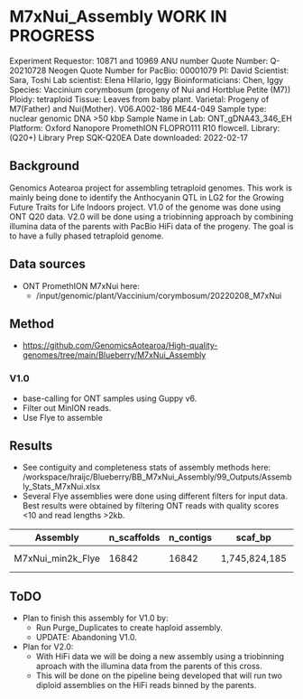 # M7xNui_Assembly WORK IN PROGRESS
 
Experiment Requestor: 10871 and 10969
ANU number Quote Number: Q-20210728
Neogen Quote Number for PacBio: 00001079
PI: David
Scientist:  Sara, Toshi
Lab scientist: Elena Hilario, Iggy
Bioinformaticians:   Chen, Iggy
Species: Vaccinium corymbosum (progeny of Nui and Hortblue Petite (M7))
Ploidy: tetraploid 
Tissue:  Leaves from baby plant.
Varietal: Progeny of M7(Father) and Nui(Mother). V06.A002-186 ME44-049
Sample type: nuclear genomic DNA  >50 kbp
Sample Name in Lab: ONT_gDNA43_346_EH
Platform: Oxford Nanopore PromethION FLOPRO111 R10 flowcell.
Library: (Q20+) Library Prep SQK-Q20EA
Date downloaded: 2022-02-17
 
## Background
Genomics Aotearoa project for assembling tetraploid genomes. This work is mainly being done to identify the Anthocyanin QTL in LG2 for the Growing Future Traits for Life Indoors project. V1.0 of the genome was done using ONT Q20 data. V2.0 will be done using a triobinning approach by combining illumina data of the parents with PacBio HiFi data of the progeny. The goal is to have a fully phased tetraploid genome.

## Data sources

- ONT PromethION M7xNui here:
    - /input/genomic/plant/Vaccinium/corymbosum/20220208_M7xNui


## Method

- https://github.com/GenomicsAotearoa/High-quality-genomes/tree/main/Blueberry/M7xNui_Assembly

### V1.0
- base-calling for ONT samples using Guppy v6.
- Filter out MinION reads.
- Use Flye to assemble 


## Results
 - See contiguity and completeness stats of assembly methods here: /workspace/hraijc/Blueberry/BB_M7xNui_Assembly/99_Outputs/Assembly_Stats_M7xNui.xlsx 
 - Several Flye assemblies were done using different filters for input data. Best results were obtained by filtering ONT reads with quality scores <10 and read lengths >2kb. 


| Assembly          	| n_scaffolds 	| n_contigs 	| scaf_bp       	| contig_bp  	| gap_pct 	| scaf_N50 	| scaf_L50 	| ctg_N50 	| ctg_L50 	| scaf_N90 	| scaf_L90 	| ctg_N90 	| ctg_L90 	| scaf_max 	| ctg_max 	| scaf_n_gt50K 	| scaf_pct_gt50K 	| gc_avg  	| gc_std  	| Seq_Coverage 	| param   	| BUSCO                                         	| filename                                                                                 	|
|-------------------	|-------------	|-----------	|---------------	|------------	|---------	|----------	|----------	|---------	|---------	|----------	|----------	|---------	|---------	|----------	|---------	|--------------	|----------------	|---------	|---------	|--------------	|---------	|-----------------------------------------------	|------------------------------------------------------------------------------------------	|
| M7xNui_min2k_Flye 	| 16842       	| 16842     	| 1,745,824,185 	| 1745824185 	| 0       	| 2088     	| 234333   	| 2088    	| 234333  	| 8044     	| 53042    	| 8044    	| 53042   	| 2078196  	| 2078196 	| 8272         	| 90.673         	| 0.38486 	| 0.03066 	| 41           	| nano-hq 	| C:97.2%[S:11.6%,D:85.6%],F:0.6%,M:2.2%,n:2326 	| /powerplant/workspace/hraijc/BB_M7xNui_Assembly/03_FLYE/M7xNui_min2k_Flye/assembly.fasta 	|


## ToDO
- Plan to finish this assembly for V1.0 by:
  - Run Purge_Duplicates to create haploid assembly.
  - UPDATE: Abandoning V1.0.
- Plan for V2.0:
  - With HiFi data we will be doing a new assembly using a triobinning aproach with the illumina data from the parents of this cross.
  - This will be done on the pipeline being developed that will run two diploid assemblies on the HiFi reads binned by the parents.